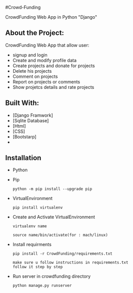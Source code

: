 #Crowd-Funding

CrowdFunding Web App in Python "Django"

## About the Project:
CrowdFunding Web App that allow user:
- signup and login
- Create and modify profile data
- Create projects and donate for projects 
- Delete his projects
- Comment on projects
- Report on projects or comments 
- Show projetcs details and rate projects

## Built With:
* [Django Framwork]
* [Sqlite Database]
* [Html]
* [CSS]
* [Bootstarp]
* 
## Installation
- Python 
- Pip  
	``` 
	python -m pip install --upgrade pip 
	```
- VirtualEnvironment
	```
	pip install virtualenv
	```
- Create and Activate VirtualEnvironment
	```
	virtualenv name
	```
	```
	source name/bin/activate(for : mach/linux)
	
	```
- Install requirments
	```
	pip install -r CrowdFunding/requirements.txt
	
	make sure u follow instructions in requirements.txt 
	follow it step by step 
	
	```
	
- Run server in crowdfunding directory
	```
	python manage.py runserver
	```
